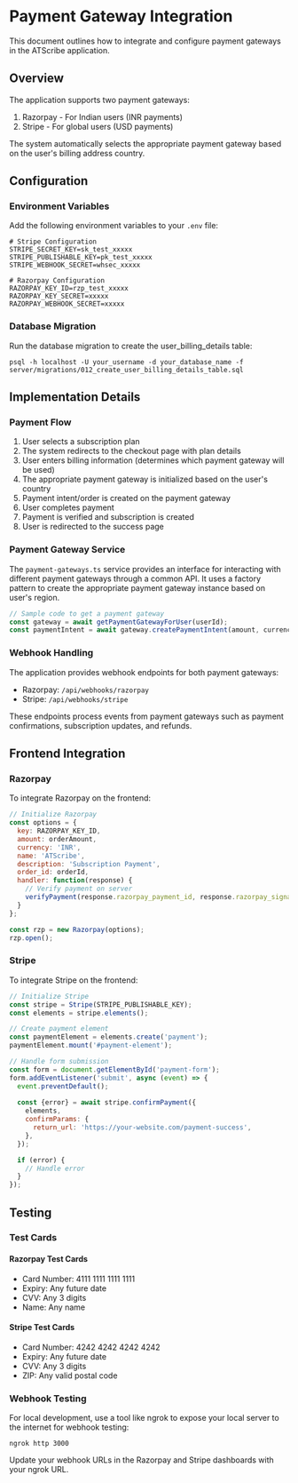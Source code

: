 # Payment Gateway Integration

This document outlines how to integrate and configure payment gateways in the ATScribe application.

## Overview

The application supports two payment gateways:
1. Razorpay - For Indian users (INR payments)
2. Stripe - For global users (USD payments)

The system automatically selects the appropriate payment gateway based on the user's billing address country.

## Configuration

### Environment Variables

Add the following environment variables to your `.env` file:

```
# Stripe Configuration
STRIPE_SECRET_KEY=sk_test_xxxxx
STRIPE_PUBLISHABLE_KEY=pk_test_xxxxx
STRIPE_WEBHOOK_SECRET=whsec_xxxxx

# Razorpay Configuration
RAZORPAY_KEY_ID=rzp_test_xxxxx
RAZORPAY_KEY_SECRET=xxxxx
RAZORPAY_WEBHOOK_SECRET=xxxxx
```

### Database Migration

Run the database migration to create the user_billing_details table:

```
psql -h localhost -U your_username -d your_database_name -f server/migrations/012_create_user_billing_details_table.sql
```

## Implementation Details

### Payment Flow

1. User selects a subscription plan
2. The system redirects to the checkout page with plan details
3. User enters billing information (determines which payment gateway will be used)
4. The appropriate payment gateway is initialized based on the user's country
5. Payment intent/order is created on the payment gateway
6. User completes payment
7. Payment is verified and subscription is created
8. User is redirected to the success page

### Payment Gateway Service

The `payment-gateways.ts` service provides an interface for interacting with different payment gateways through a common API. It uses a factory pattern to create the appropriate payment gateway instance based on user's region.

```typescript
// Sample code to get a payment gateway
const gateway = await getPaymentGatewayForUser(userId);
const paymentIntent = await gateway.createPaymentIntent(amount, currency, metadata);
```

### Webhook Handling

The application provides webhook endpoints for both payment gateways:

- Razorpay: `/api/webhooks/razorpay`
- Stripe: `/api/webhooks/stripe`

These endpoints process events from payment gateways such as payment confirmations, subscription updates, and refunds.

## Frontend Integration

### Razorpay

To integrate Razorpay on the frontend:

```javascript
// Initialize Razorpay
const options = {
  key: RAZORPAY_KEY_ID,
  amount: orderAmount,
  currency: 'INR',
  name: 'ATScribe',
  description: 'Subscription Payment',
  order_id: orderId,
  handler: function(response) {
    // Verify payment on server
    verifyPayment(response.razorpay_payment_id, response.razorpay_signature);
  }
};

const rzp = new Razorpay(options);
rzp.open();
```

### Stripe

To integrate Stripe on the frontend:

```javascript
// Initialize Stripe
const stripe = Stripe(STRIPE_PUBLISHABLE_KEY);
const elements = stripe.elements();

// Create payment element
const paymentElement = elements.create('payment');
paymentElement.mount('#payment-element');

// Handle form submission
const form = document.getElementById('payment-form');
form.addEventListener('submit', async (event) => {
  event.preventDefault();
  
  const {error} = await stripe.confirmPayment({
    elements,
    confirmParams: {
      return_url: 'https://your-website.com/payment-success',
    },
  });

  if (error) {
    // Handle error
  }
});
```

## Testing

### Test Cards

#### Razorpay Test Cards
- Card Number: 4111 1111 1111 1111
- Expiry: Any future date
- CVV: Any 3 digits
- Name: Any name

#### Stripe Test Cards
- Card Number: 4242 4242 4242 4242
- Expiry: Any future date
- CVV: Any 3 digits
- ZIP: Any valid postal code

### Webhook Testing

For local development, use a tool like ngrok to expose your local server to the internet for webhook testing:

```
ngrok http 3000
```

Update your webhook URLs in the Razorpay and Stripe dashboards with your ngrok URL. 